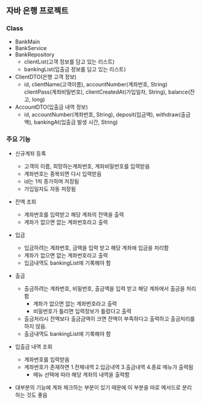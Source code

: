 ## 자바 은행 프로젝트
### Class
- BankMain
- BankService
- BankRepository
    - clientList(고객 정보를 담고 있는 리스트)
    - bankingList(입출금 정보를 담고 있는 리스트)
- ClientDTO(은행 고객 정보)
    - id, clientName(고객이름), accountNumber(계좌번호, String) clientPass(계좌비밀번호), clientCreatedAt(가입일자, String), balance(잔고, long)
- AccountDTO(입출금 내역 정보)
    - id, accountNumber(계좌번호, String), deposit(입금액), withdraw(출금액), bankingAt(입출금 발생 시간, String)

### 주요 기능
- 신규계좌 등록
    - 고객의 이름, 희망하는계좌번호, 계좌비밀번호를 입력받음
    - 계좌번호는 중복되면 다시 입력받음
    - id는 1씩 증가하며 저장됨
    - 가입일자도 자동 저장됨
- 잔액 조회
    - 계좌번호를 입력받고 해당 계좌의 잔액을 출력
    - 계좌가 없으면 없는 계좌번호라고 출력
- 입금
    - 입금하려는 계좌번호, 금액을 입력 받고 해당 계좌에 입금을 처리함
    - 계좌가 없으면 없는 계좌번호라고 출력
    - 입금내역도 bankingList에 기록해야 함
- 출금
    - 출금하려는 계좌번호, 비밀번호, 출금액을 입력 받고 해당 계좌에서 출금을 처리함
        - 계좌가 없으면 없는 계좌번호라고 출력
        - 비밀번호가 틀리면 입력정보가 틀렸다고 출력
    - 출금처리시 잔액보다 출금금액이 크면 잔액이 부족하다고 출력하고 출금처리를 하지 않음.
    - 출금내역도 bankingList에 기록해야 함
- 입출금 내역 조회
    - 계좌번호를 입력받음
    - 계좌번호가 존재하면 1.전체내역 2.입금내역 3.출금내역 4.종료 메뉴가 출력됨
        - 메뉴 선택에 따라 해당 계좌의 내역을 출력함

- 대부분의 기능에 계좌 체크하는 부분이 있기 때문에 이 부분을 따로 메서드로 분리하는 것도 좋음
